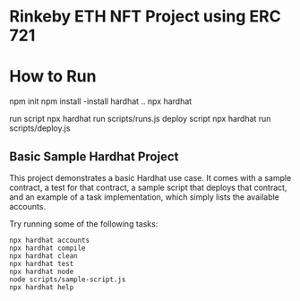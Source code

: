 # Rinkeby ETH NFT Project using ERC 721

# How to Run
npm init
npm install
-install hardhat
..
npx hardhat

run script
npx hardhat run scripts/runs.js
deploy script
npx hardhat run scripts/deploy.js

## Basic Sample Hardhat Project

This project demonstrates a basic Hardhat use case. It comes with a sample contract, a test for that contract, a sample script that deploys that contract, and an example of a task implementation, which simply lists the available accounts.

Try running some of the following tasks:

```shell
npx hardhat accounts
npx hardhat compile
npx hardhat clean
npx hardhat test
npx hardhat node
node scripts/sample-script.js
npx hardhat help
```
